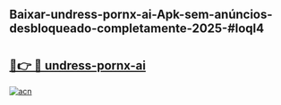 ## Baixar-undress-pornx-ai-Apk-sem-anúncios-desbloqueado-completamente-2025-#loql4

# <h2><a href="https://ainizakaria.my?title=undress-pornx-ai&ref=22M">🔗👉 🔴 undress-pornx-ai</a></h2>

[![acn](https://github.com/user-attachments/assets/0f9c940e-d8b0-45ae-aac7-cd30a18b3e1c)](https://ainizakaria.my?title=undress-pornx-ai&ref=22M)


